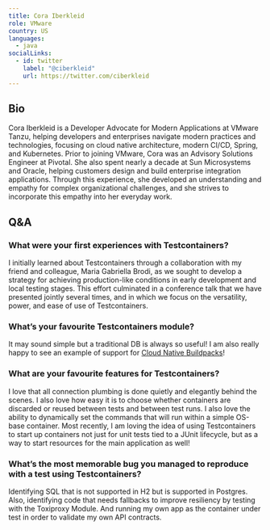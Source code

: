 ```yaml
---
title: Cora Iberkleid
role: VMware
country: US
languages:
  - java
socialLinks:
  - id: twitter
    label: "@ciberkleid"
    url: https://twitter.com/ciberkleid
---
```

## Bio
Cora Iberkleid is a Developer Advocate for Modern Applications at VMware Tanzu, helping developers and enterprises navigate modern practices and technologies, focusing on cloud native architecture, modern CI/CD, Spring, and Kubernetes. Prior to joining VMware, Cora was an Advisory Solutions Engineer at Pivotal. She also spent nearly a decade at Sun Microsystems and Oracle, helping customers design and build enterprise integration applications. Through this experience, she developed an understanding and empathy for complex organizational challenges, and she strives to incorporate this empathy into her everyday work.

## Q&A
### What were your first experiences with Testcontainers?
I initially learned about Testcontainers through a collaboration with my friend and colleague, Maria Gabriella Brodi, as we sought to develop a strategy for achieving production-like conditions in early development and local testing stages. This effort culminated in a conference talk that we have presented jointly several times, and in which we focus on the versatility, power, and ease of use of Testcontainers.

### What’s your favourite Testcontainers module?
It may sound simple but a traditional DB is always so useful! I am also really happy to see an example of support for [Cloud Native Buildpacks](https://github.com/eddumelendez/testcontainers-buildpacks-examples/blob/main/src/test/java/com/example/testcontainersbuildpacksexamples/BuildpackTest.java)!

### What are your favourite features for Testcontainers?
I love that all connection plumbing is done quietly and elegantly behind the scenes. I also love how easy it is to choose whether containers are discarded or reused between tests and between test runs. I also love the ability to dynamically set the commands that will run within a simple OS-base container. Most recently, I am loving the idea of using Testcontainers to start up containers not just for unit tests tied to a JUnit lifecycle, but as a way to start resources for the main application as well!

### What’s the most memorable bug you managed to reproduce with a test using Testcontainers?
Identifying SQL that is not supported in H2 but is supported in Postgres. Also, identifying code that needs fallbacks to improve resiliency by testing with the Toxiproxy Module. And running my own app as the container under test in order to validate my own API contracts.